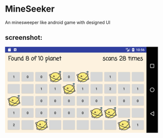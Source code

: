 # MineSeeker
An minesweeper like android game with designed UI

## screenshot:

![alt text](https://github.com/yrgyr/MineSeeker/blob/master_submission/playing.png)
